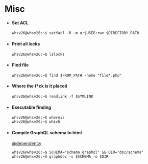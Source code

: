 # Misc

- #### Set ACL
  ```console
  whsv26@whsv26:~$ setfacl -R -m u:$USER:rwx $DIRECTORY_PATH
  ```

- #### Print all locks
  ```console
  whsv26@whsv26:~$ lslocks
  ```

- #### Find file
  ```console
  whsv26@whsv26:~$ find $FROM_PATH -name "file*.php" 
  ```

- #### Where the f*ck is it placed
  ```console
  whsv26@whsv26:~$ readlink -f $SYMLINK
  ```

- #### Executable finding
  ```console
  whsv26@whsv26:~$ whereis
  whsv26@whsv26:~$ which
  ```

- #### Compile GraphQL schema to html 
  [@dependency](https://github.com/2fd/graphdoc)
  ```console
  whsv26@whsv26:~$ SCHEMA="schema.graphql" && DIR="doc/schema" 
  whsv26@whsv26:~$ graphdoc -s $SCHEMA -o $DIR
  ```
